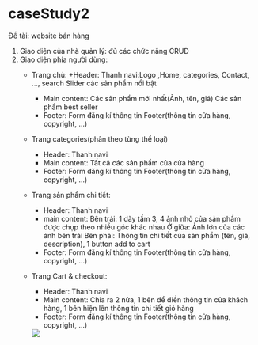 # caseStudy2

Đề tài: website bán hàng 

1. Giao diện của nhà quản lý: đủ các chức năng CRUD
2. Giao diện phía người dùng:
	- Trang chủ: 
		+Header: 
			Thanh navi:Logo ,Home, categories, Contact, ..., search
			Slider các sản phẩm nổi bật
		+ Main content:
			Các sản phẩm mới nhất(Ảnh, tên, giá)
			Các sản phẩm best seller
		+ Footer:
			Form đăng kí thông tin
			Footer(thông tin cửa hàng, copyright, ...) 
	- Trang categories(phân theo từng thể loại)
		+ Header: 
			Thanh navi
		+ Main content:
			Tất cả các sản phẩm của cửa hàng
		+ Footer:
			Form đăng kí thông tin
			Footer(thông tin cửa hàng, copyright, ...) 
	- Trang sản phẩm chi tiết:
		+ Header: 
			Thanh navi
		+ main content:
			Bên trái: 1 dãy tầm 3, 4 ảnh nhỏ của sản phẩm được chụp theo nhiều góc khác nhau
			Ở giữa: Ảnh lớn của các ảnh bên trái
			Bên phải: Thông tin chi tiết của sản phẩm (tên, giá, description), 1 button add to cart
		+ Footer:
			Form đăng kí thông tin
			Footer(thông tin cửa hàng, copyright, ...)
	- Trang Cart & checkout:
		+ Header: 
			Thanh navi
		+ Main content:
			Chia ra 2 nửa, 1 bên để điền thông tin của khách hàng, 1 bên hiện lên thông tin chi tiết giỏ hàng
		 + Footer:
			Form đăng kí thông tin
			Footer(thông tin cửa hàng, copyright, ...)		
		
		
		<img src="Card_2_ERD.png">
	
	
